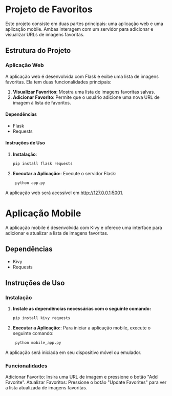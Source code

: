 # Projeto de Favoritos

Este projeto consiste em duas partes principais: uma aplicação web e uma aplicação mobile. Ambas interagem com um servidor para adicionar e visualizar URLs de imagens favoritas.

## Estrutura do Projeto

### Aplicação Web

A aplicação web é desenvolvida com Flask e exibe uma lista de imagens favoritas. Ela tem duas funcionalidades principais:
1. **Visualizar Favoritos**: Mostra uma lista de imagens favoritas salvas.
2. **Adicionar Favorito**: Permite que o usuário adicione uma nova URL de imagem à lista de favoritos.

#### Dependências

- Flask
- Requests

#### Instruções de Uso

1. **Instalação**:
   ```bash
   pip install flask requests

2. **Executar a Aplicação:**:
   Execute o servidor Flask:
   
   ```bash
    python app.py

A aplicação web será acessível em http://127.0.0.1:5001.

# Aplicação Mobile

A aplicação mobile é desenvolvida com Kivy e oferece uma interface para adicionar e atualizar a lista de imagens favoritas.

## Dependências

- Kivy
- Requests

## Instruções de Uso

### Instalação

1. **Instale as dependências necessárias com o seguinte comando:**
    ```bash
    pip install kivy requests

2. **Executar a Aplicação:**:
   Para iniciar a aplicação mobile, execute o seguinte comando:
   
   ```bash
    python mobile_app.py
A aplicação será iniciada em seu dispositivo móvel ou emulador.

### Funcionalidades

Adicionar Favorito: Insira uma URL de imagem e pressione o botão "Add Favorite".
Atualizar Favoritos: Pressione o botão "Update Favorites" para ver a lista atualizada de imagens favoritas.
